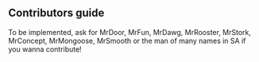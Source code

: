 ## Contributors guide
To be implemented, ask for MrDoor, MrFun, MrDawg, MrRooster, MrStork, MrConcept, MrMongoose, MrSmooth or the man of many names in SA if you wanna contribute!

